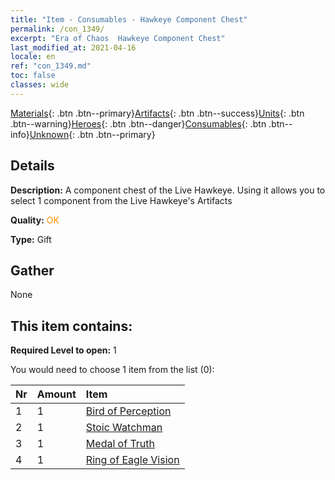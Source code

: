 ```yaml
---
title: "Item - Consumables - Hawkeye Component Chest"
permalink: /con_1349/
excerpt: "Era of Chaos  Hawkeye Component Chest"
last_modified_at: 2021-04-16
locale: en
ref: "con_1349.md"
toc: false
classes: wide
---
```

 [Materials](/Items/){: .btn .btn--primary}[Artifacts](/Items/Artifacts/){: .btn .btn--success}[Units](/Items/Units/){: .btn .btn--warning}[Heroes](/Items/Heroes/){: .btn .btn--danger}[Consumables](/Items/Consumables/){: .btn .btn--info}[Unknown](/Items/Unknown/){: .btn .btn--primary}

## Details
 **Description:** A component chest of the Live Hawkeye. Using it allows you to select 1 component from the Live Hawkeye's Artifacts

 **Quality:** <span style="color: #FF8C00">OK</span>

 **Type:** Gift

## Gather

  None

## This item contains:

 **Required Level to open:** 1

 You would need to choose 1 item from the list (0):

  | Nr | Amount |     Item    |
  |:---|:-------|:------------|
  | 1 | 1 | [Bird of Perception](/Items/art_132/) |  | 
  | 2 | 1 | [Stoic Watchman](/Items/art_133/) |  | 
  | 3 | 1 | [Medal of Truth](/Items/art_134/) |  | 
  | 4 | 1 | [Ring of Eagle Vision](/Items/art_135/) |  | 
